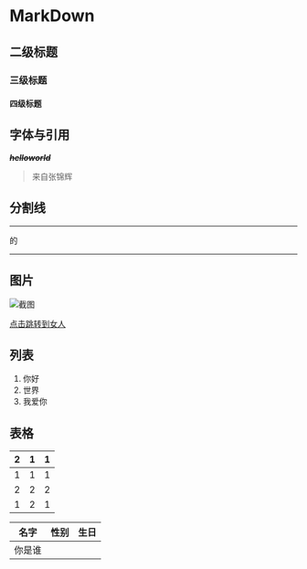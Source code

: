 # MarkDown

## 二级标题

### 三级标题

#### 四级标题

## 字体与引用

***~~helloworld~~***

> 来自张锦辉

## 分割线

---

的

***

## 图片

![截图](C:\Users\a\Pictures\Screenshots\屏幕截图(310).png)



[点击跳转到女人](E:\Language-Collection\Magic.jpg)

## 列表

1. 你好
2. 世界
3. 我爱你

## 表格

| 2    | 1    | 1    |
| ---- | ---- | ---- |
| 1    | 1    | 1    |
| 2    | 2    | 2    |
| 1    | 2    | 1    |

| 名字   | 性别 | 生日 |
| ------ | ---- | ---: |
| 你是谁 |      |      |

